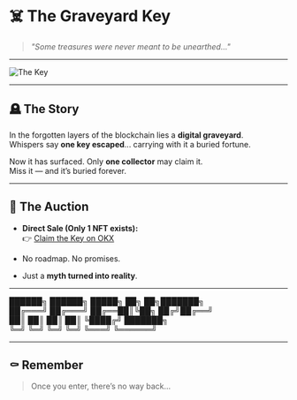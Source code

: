 # ☠️ The Graveyard Key  

> *"Some treasures were never meant to be unearthed..."*  

---  

![The Key](./assets/key.png)  

---  

## 🪦 The Story  
In the forgotten layers of the blockchain lies a **digital graveyard**.  
Whispers say **one key escaped**... carrying with it a buried fortune.  

Now it has surfaced. Only **one collector** may claim it.  
Miss it — and it’s buried forever.  

---  

## 🔑 The Auction  
- **Direct Sale (Only 1 NFT exists):**  
  👉 [Claim the Key on OKX](https://web3.okx.com/ul/mrJs3lS)  

- No roadmap. No promises.  
- Just a **myth turned into reality**.  

---  

██████╗ ██████╗  █████╗ ██╗   ██╗███████╗  
██╔═══╝ ██╔═══╝ ██╔══██║╚██╗ ██╔╝██╔══╝  
██║     ██║     ██║  ██║ ╚████╔╝ ███████╗  
╚═╝     ╚═╝     ╚═╝  ╚═╝  ╚═══╝  ╚══════╝  

---  

## ⚰️ Remember  
> Once you enter, there’s no way back...
